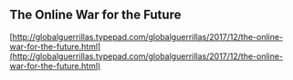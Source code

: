 ## The Online War for the Future
  
  [http://globalguerrillas.typepad.com/globalguerrillas/2017/12/the-online-war-for-the-future.html](http://globalguerrillas.typepad.com/globalguerrillas/2017/12/the-online-war-for-the-future.html)